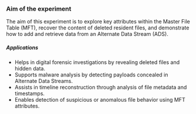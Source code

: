 ### Aim of the  experiment
<p> The aim of this experiment is to explore key attributes within the Master File Table (MFT), recover the content of deleted resident files, and demonstrate how to add and retrieve data from an Alternate Data Stream (ADS). </p>

##### Applications
<ul> <li>Helps in digital forensic investigations by revealing deleted files and hidden data.</li> <li>Supports malware analysis by detecting payloads concealed in Alternate Data Streams.</li> <li>Assists in timeline reconstruction through analysis of file metadata and timestamps.</li> <li>Enables detection of suspicious or anomalous file behavior using MFT attributes.</li> </ul>